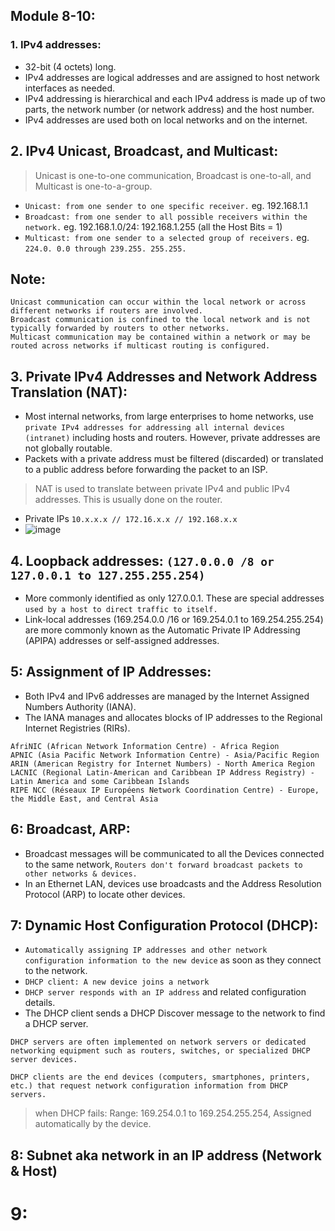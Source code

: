 ## Module 8-10:

### 1.  IPv4 addresses:
- 32-bit (4 octets) long.
- IPv4 addresses are logical addresses and are assigned to host network interfaces as needed.
- IPv4 addressing is hierarchical and each IPv4 address is made up of two parts, the network number (or network address) and the host number.
- IPv4 addresses are used both on local networks and on the internet.

## 2. IPv4 Unicast, Broadcast, and Multicast:
> Unicast is one-to-one communication, Broadcast is one-to-all, and Multicast is one-to-a-group.
- `Unicast: from one sender to one specific receiver.` eg. 192.168.1.1
- `Broadcast: from one sender to all possible receivers within the network.` eg. 192.168.1.0/24: 192.168.1.255 (all the Host Bits = 1)
- `Multicast: from one sender to a selected group of receivers.` eg. `224.0. 0.0 through 239.255. 255.255.`

## Note:
```
Unicast communication can occur within the local network or across different networks if routers are involved.
Broadcast communication is confined to the local network and is not typically forwarded by routers to other networks.
Multicast communication may be contained within a network or may be routed across networks if multicast routing is configured.
```

## 3. Private IPv4 Addresses and Network Address Translation (NAT):
- Most internal networks, from large enterprises to home networks, use `private IPv4 addresses for addressing all internal devices (intranet)` including hosts and routers. However, private addresses are not globally routable.
- Packets with a private address must be filtered (discarded) or translated to a public address before forwarding the packet to an ISP.
> NAT is used to translate between private IPv4 and public IPv4 addresses. This is usually done on the router.
- Private IPs `10.x.x.x // 172.16.x.x // 192.168.x.x`
- ![image](https://github.com/IOxCyber/CyberEssentials/assets/40174034/a0d8ddd9-db96-4b02-84d2-21cca75cc183)

## 4. Loopback addresses: `(127.0.0.0 /8 or 127.0.0.1 to 127.255.255.254) `
- More commonly identified as only 127.0.0.1. These are special addresses `used by a host to direct traffic to itself.`
- Link-local addresses (169.254.0.0 /16 or 169.254.0.1 to 169.254.255.254) are more commonly known as the Automatic Private IP Addressing (APIPA) addresses or self-assigned addresses.

## 5: Assignment of IP Addresses:
- Both IPv4 and IPv6 addresses are managed by the Internet Assigned Numbers Authority (IANA).
- The IANA manages and allocates blocks of IP addresses to the Regional Internet Registries (RIRs). 
```
AfriNIC (African Network Information Centre) - Africa Region
APNIC (Asia Pacific Network Information Centre) - Asia/Pacific Region
ARIN (American Registry for Internet Numbers) - North America Region
LACNIC (Regional Latin-American and Caribbean IP Address Registry) - Latin America and some Caribbean Islands
RIPE NCC (Réseaux IP Européens Network Coordination Centre) - Europe, the Middle East, and Central Asia
```

## 6: Broadcast, ARP:
- Broadcast messages will be communicated to all the Devices connected to the same network, `Routers don't forward broadcast packets to other networks & devices.`
- In an Ethernet LAN, devices use broadcasts and the Address Resolution Protocol (ARP) to locate other devices.


## 7: Dynamic Host Configuration Protocol (DHCP):
- `Automatically assigning IP addresses and other network configuration information to the new device` as soon as they connect to the network.
- `DHCP client: A new device joins a network`
- `DHCP server responds with an IP address` and related configuration details.
- The DHCP client sends a DHCP Discover message to the network to find a DHCP server.
```
DHCP servers are often implemented on network servers or dedicated networking equipment such as routers, switches, or specialized DHCP server devices.

DHCP clients are the end devices (computers, smartphones, printers, etc.) that request network configuration information from DHCP servers.
```

> when DHCP fails: Range: 169.254.0.1 to 169.254.255.254, Assigned automatically by the device.

## 8: Subnet aka network in an IP address (Network & Host)

# 9: 





